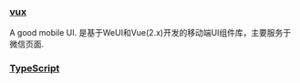 ### [vux](https://vux.li/#/)
A good mobile UI. 是基于WeUI和Vue(2.x)开发的移动端UI组件库，主要服务于微信页面.

### [TypeScript](http://www.typescriptlang.org/)
